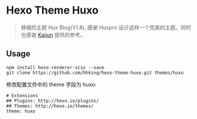 # Hexo Theme Huxo
> 移植的主题 Hux Blog(V1.8), 感谢 Huxpro 设计这样一个完美的主题。同时也感谢 [Kaijun](https://github.com/Kaijun/hexo-theme-huxblog) 提供的参考。

## Usage
```
npm install hexo-renderer-scss --save
git clone https://github.com/hhking/hexo-theme-huxo.git themes/huxo
```

修改配置文件中的 theme 字段为 huxo:

```
# Extensions
## Plugins: http://hexo.io/plugins/
## Themes: http://hexo.io/themes/
theme: huxo
```

